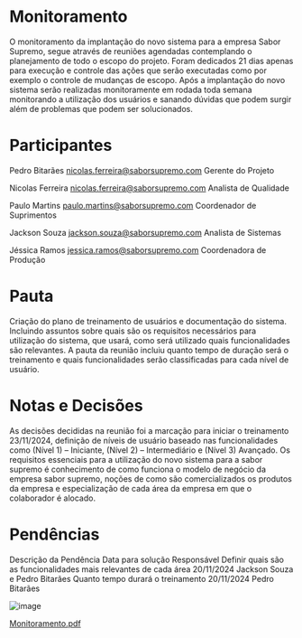 # Monitoramento
O monitoramento da implantação do novo sistema para a empresa Sabor Supremo, segue através de reuniões agendadas contemplando o planejamento de todo o escopo do projeto. Foram dedicados 21 dias apenas para execução e controle das ações que serão executadas como por exemplo o controle de mudanças de escopo. Após a implantação do novo sistema serão realizadas monitoramente em rodada toda semana monitorando a utilização dos usuários e sanando dúvidas que podem surgir além de problemas que podem ser solucionados.

# Participantes
Pedro Bitarães 	nicolas.ferreira@saborsupremo.com	Gerente do Projeto

Nicolas Ferreira	nicolas.ferreira@saborsupremo.com	Analista de Qualidade

Paulo Martins	paulo.martins@saborsupremo.com	Coordenador de Suprimentos

Jackson Souza	jackson.souza@saborsupremo.com	Analista de Sistemas

Jéssica Ramos	jessica.ramos@saborsupremo.com	Coordenadora de Produção


# Pauta
Criação do plano de treinamento de usuários e documentação do sistema. Incluindo assuntos sobre quais são os requisitos necessários para utilização do sistema, que usará, como será utilizado quais funcionalidades são relevantes. A pauta da reunião incluiu quanto tempo de duração será o treinamento e quais funcionalidades serão classificadas para cada nível de usuário.

# Notas e Decisões
As decisões decididas na reunião foi a marcação para iniciar o treinamento 23/11/2024, definição de níveis de usuário baseado nas funcionalidades como (Nível 1) – Iniciante, (Nível 2) – Intermediário e (Nível 3) Avançado. Os requisitos essenciais para a utilização do novo sistema para a sabor supremo é conhecimento de como funciona o modelo de negócio da empresa sabor supremo, noções de como são comercializados os produtos da empresa e especialização de cada área da empresa em que o colaborador é alocado.

# Pendências
Descrição da Pendência	Data para solução	Responsável
Definir quais são as funcionalidades mais relevantes de cada área	20/11/2024	Jackson Souza e Pedro Bitarães
Quanto tempo durará o treinamento	20/11/2024	Pedro Bitarães

![image](https://github.com/user-attachments/assets/5ee5802e-162a-4e68-a4b8-83fed319d439)

[Monitoramento.pdf](https://github.com/user-attachments/files/17970016/Monitoramento.pdf)
